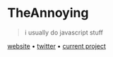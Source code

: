 # TheAnnoying
> i usually do javascript stuff

[website](https://theannoying.dev)  •  [twitter](https://twitter.com/TheAnnoying7)  •  [current project](https://oref.theannoying.dev/)
